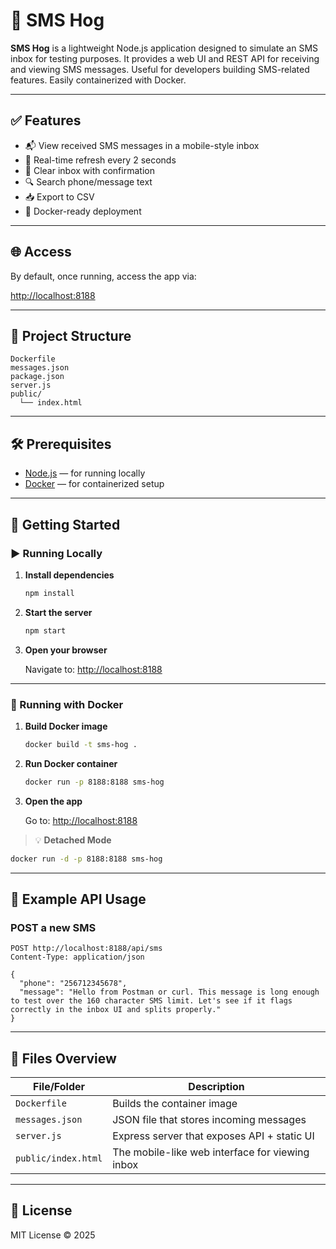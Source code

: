 # 📩 SMS Hog

**SMS Hog** is a lightweight Node.js application designed to simulate an SMS inbox for testing purposes. It provides a web UI and REST API for receiving and viewing SMS messages. Useful for developers building SMS-related features. Easily containerized with Docker.

---

## ✅ Features

- 📬 View received SMS messages in a mobile-style inbox
- 🔁 Real-time refresh every 2 seconds
- 🧼 Clear inbox with confirmation
- 🔍 Search phone/message text
- 📥 Export to CSV
- 🐳 Docker-ready deployment

---

## 🌐 Access

By default, once running, access the app via:

[http://localhost:8188](http://localhost:8188)

---

## 📁 Project Structure

```plaintext
Dockerfile
messages.json
package.json
server.js
public/
  └── index.html
```

---

## 🛠 Prerequisites

- [Node.js](https://nodejs.org/en/) — for running locally
- [Docker](https://www.docker.com/) — for containerized setup

---

## 🚀 Getting Started

### ▶ Running Locally

1. **Install dependencies**

   ```bash
   npm install
   ```

2. **Start the server**

   ```bash
   npm start
   ```

3. **Open your browser**

   Navigate to: [http://localhost:8188](http://localhost:8188)

---

### 🐳 Running with Docker

1. **Build Docker image**

   ```bash
   docker build -t sms-hog .
   ```

2. **Run Docker container**

   ```bash
   docker run -p 8188:8188 sms-hog
   ```

3. **Open the app**

   Go to: [http://localhost:8188](http://localhost:8188)

> 💡 **Detached Mode**

```bash
docker run -d -p 8188:8188 sms-hog
```

---

## 🔧 Example API Usage

### POST a new SMS

```http
POST http://localhost:8188/api/sms
Content-Type: application/json

{
  "phone": "256712345678",
  "message": "Hello from Postman or curl. This message is long enough to test over the 160 character SMS limit. Let's see if it flags correctly in the inbox UI and splits properly."
}
```

---

## 📂 Files Overview

| File/Folder         | Description                                      |
|---------------------|--------------------------------------------------|
| `Dockerfile`        | Builds the container image                       |
| `messages.json`     | JSON file that stores incoming messages          |
| `server.js`         | Express server that exposes API + static UI      |
| `public/index.html` | The mobile-like web interface for viewing inbox  |

---

## 📄 License

MIT License © 2025

